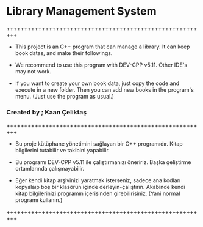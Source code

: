 # Library Management System

+++++++++++++++++++++++++++++++++++++++++++++++++++++++++

+ This project is an C++ program that can manage a library. It can keep book datas, and make their followings.

+ We recommend to use this program with DEV-CPP v5.11. Other IDE's may not work.

+ If you want to create your own book data, just copy the code and execute in a new folder. Then you can add new books
in the program's menu. (Just use the program as usual.)

### Created by ; Kaan Çeliktaş

+++++++++++++++++++++++++++++++++++++++++++++++++++++++++


+ Bu proje kütüphane yönetimini sağlayan bir C++ programıdır. Kitap bilgilerini tutabilir ve takibini yapabilir.

+ Bu programı DEV-CPP v5.11 ile çalıştırmanızı öneririz. Başka geliştirme ortamlarında çalışmayabilir.

+ Eğer kendi kitap arşivinizi yaratmak isterseniz, sadece ana kodları kopyalaıp boş bir klasörün içinde derleyin-çalıştırın. Akabinde kendi kitap bilgilerinizi programın içerisinden girebilirisiniz. (Yani normal programı kullanın.)

+++++++++++++++++++++++++++++++++++++++++++++++++++++++++

